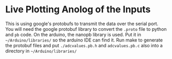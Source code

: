 # Live Plotting Anolog of the Inputs

This is using google's protobufs to transmit the data over the serial port.
You will need the google protobuf library to convert the `.proto` file to python 
and `pb` code.
On the arduino, the nanopb library is used. Put it in `~/Arduino/libraries/` so
the arduino IDE can find it.
Run make to generate the protobuf files and put `./adcvalues.pb.h` and
`adcvalues.pb.c` also into a directory in `~/Arduino/libraries/`


